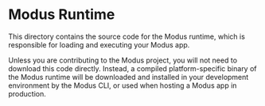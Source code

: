 # Modus Runtime

This directory contains the source code for the Modus runtime, which is responsible for loading and
executing your Modus app.

Unless you are contributing to the Modus project, you will not need to download this code directly.
Instead, a compiled platform-specific binary of the Modus runtime will be downloaded and installed
in your development environment by the Modus CLI, or used when hosting a Modus app in production.
